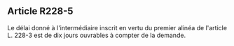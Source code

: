Article R228-5
----
Le délai donné à l'intermédiaire inscrit en vertu du premier alinéa de l'article
L. 228-3 est de dix jours ouvrables à compter de la demande.
